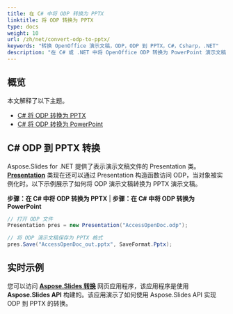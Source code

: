 ```yaml
---
title: 在 C# 中将 ODP 转换为 PPTX
linktitle: 将 ODP 转换为 PPTX
type: docs
weight: 10
url: /zh/net/convert-odp-to-pptx/
keywords: "转换 OpenOffice 演示文稿，ODP，ODP 到 PPTX，C#，Csharp，.NET"
description: "在 C# 或 .NET 中将 OpenOffice ODP 转换为 PowerPoint 演示文稿 PPTX"
---
```


## 概览

本文解释了以下主题。

- [C# 将 ODP 转换为 PPTX](#csharp-odp-to-pptx)
- [C# 将 ODP 转换为 PowerPoint](#csharp-odp-to-powerpoint)

## C# ODP 到 PPTX 转换

Aspose.Slides for .NET 提供了表示演示文稿文件的 Presentation 类。[**Presentation**](https://reference.aspose.com/slides/net/aspose.slides/presentation) 类现在还可以通过 Presentation 构造函数访问 ODP，当对象被实例化时。以下示例展示了如何将 ODP 演示文稿转换为 PPTX 演示文稿。

<a name="csharp-odp-to-pptx" id="csharp-odp-to-pptx"><strong>步骤：在 C# 中将 ODP 转换为 PPTX</strong></a> |
<a name="csharp-odp-to-powerpoint" id="csharp-odp-to-powerpoint"><strong>步骤：在 C# 中将 ODP 转换为 PowerPoint</strong></a>

```c#
// 打开 ODP 文件
Presentation pres = new Presentation("AccessOpenDoc.odp");

// 将 ODP 演示文稿保存为 PPTX 格式
pres.Save("AccessOpenDoc_out.pptx", SaveFormat.Pptx);
```

## **实时示例**
您可以访问 [**Aspose.Slides 转换**](https://products.aspose.app/slides/conversion/) 网页应用程序，该应用程序是使用 **Aspose.Slides API** 构建的。该应用演示了如何使用 Aspose.Slides API 实现 ODP 到 PPTX 的转换。